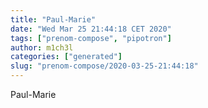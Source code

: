 ```yaml
---
title: "Paul-Marie"
date: "Wed Mar 25 21:44:18 CET 2020"
tags: ["prenom-compose", "pipotron"]
author: m1ch3l
categories: ["generated"]
slug: "prenom-compose/2020-03-25-21:44:18"
---
```


Paul-Marie
